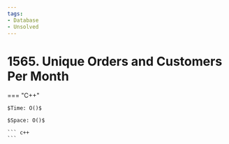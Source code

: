 ```yaml
---
tags:
- Database
- Unsolved
---
```



# 1565. Unique Orders and Customers Per Month

=== "C++"

    $Time: O()$

    $Space: O()$

    ``` c++
    ```